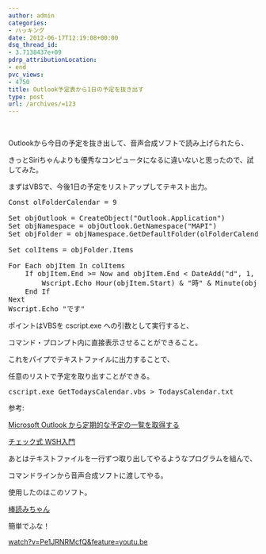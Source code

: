 ```yaml
---
author: admin
categories:
- ハッキング
date: 2012-06-17T12:19:08+00:00
dsq_thread_id:
- 3.7138437e+09
pdrp_attributionLocation:
- end
pvc_views:
- 4750
title: Outlook予定表から1日の予定を抜き出す
type: post
url: /archives/=123
---
```


&nbsp;

Outlookから今日の予定を抜き出して、音声合成ソフトで読み上げられたら、
  
きっとSiriちゃんよりも優秀なコンピュータになるに違いないと思ったので、試してみた。

まずはVBSで、今後1日の予定をリストアップしてテキスト出力。

<pre lang="vb">Const olFolderCalendar = 9

Set objOutlook = CreateObject("Outlook.Application")
Set objNamespace = objOutlook.GetNamespace("MAPI")
Set objFolder = objNamespace.GetDefaultFolder(olFolderCalendar)

Set colItems = objFolder.Items

For Each objItem In colItems
    If objItem.End &gt;= Now and objItem.End &lt; DateAdd("d", 1, Now) Then
        Wscript.Echo Hour(objItem.Start) & "時" & Minute(objItem.Start) & "分から" & objItem.Subject
    End If
Next
Wscript.Echo "です"</pre>

ポイントはVBSを cscript.exe への引数として実行すると、
  
コマンド・プロンプト内に直接表示させることができること。
  
これをパイプでテキストファイルに出力することで、
  
任意のリストで予定を取り出すことができる。

<pre>cscript.exe GetTodaysCalendar.vbs &gt; TodaysCalendar.txt</pre>

参考:
  
[Microsoft Outlook から定期的な予定の一覧を取得する][1]
  
[チェック式 WSH入門][2]

あとはテキストファイルを一行ずつ取り出してやるようなプログラムを組んで、
  
コマンドラインから音声合成ソフトに渡してやる。
  
使用したのはこのソフト。

[棒読みちゃん][3]

簡単でふな！

[watch?v=Pe1JRNRMcfQ&feature=youtu.be][4]

<div id="fastlookup_top">
</div>

 [1]: http://technet.microsoft.com/ja-jp/library/ee692908.aspx
 [2]: http://www.atmarkit.co.jp/fwin2k/tutor/cformwsh10/cformwsh10_01.html
 [3]: http://www.vector.co.jp/soft/winnt/art/se475579.html
 [4]: http://www.youtube.com/watch?v=Pe1JRNRMcfQ&feature=youtu.be